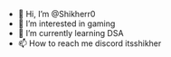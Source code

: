 - 👋 Hi, I’m @Shikherr0
- 👀 I’m interested in gaming
- 🌱 I’m currently learning DSA
- 📫 How to reach me discord itsshikher

<!---
Shikherr04/Shikherr04 is a ✨ special ✨ repository because its `README.md` (this file) appears on your GitHub profile.
You can click the Preview link to take a look at your changes.
--->
